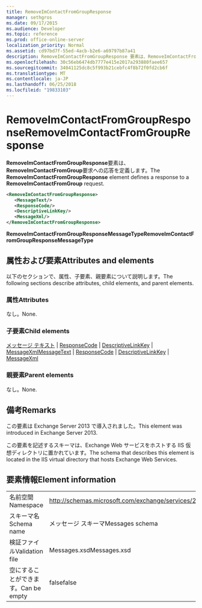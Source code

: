 ```yaml
---
title: RemoveImContactFromGroupResponse
manager: sethgros
ms.date: 09/17/2015
ms.audience: Developer
ms.topic: reference
ms.prod: office-online-server
localization_priority: Normal
ms.assetid: cd97bd7f-55ed-4acb-b2e6-a69797b87a41
description: RemoveImContactFromGroupResponse 要素は、RemoveImContactFromGroup 要求への応答を定義します。
ms.openlocfilehash: 30c56eb6474db7777e415e2017a293880faee657
ms.sourcegitcommit: 34041125dc8c5f993b21cebfc4f8b72f0fd2cb6f
ms.translationtype: MT
ms.contentlocale: ja-JP
ms.lasthandoff: 06/25/2018
ms.locfileid: "19833103"
---
```

# <a name="removeimcontactfromgroupresponse"></a><span data-ttu-id="b0447-103">RemoveImContactFromGroupResponse</span><span class="sxs-lookup"><span data-stu-id="b0447-103">RemoveImContactFromGroupResponse</span></span>

<span data-ttu-id="b0447-104">**RemoveImContactFromGroupResponse**要素は、 **RemoveImContactFromGroup**要求への応答を定義します。</span><span class="sxs-lookup"><span data-stu-id="b0447-104">The **RemoveImContactFromGroupResponse** element defines a response to a **RemoveImContactFromGroup** request.</span></span> 
  
```XML
<RemoveImContactFromGroupResponse>
   <MessageText/>
   <ResponseCode/>
   <DescriptiveLinkKey/>
   <MessageXml/>
</RemoveImContactFromGroupResponse>
```

 <span data-ttu-id="b0447-105">**RemoveImContactFromGroupResponseMessageType**</span><span class="sxs-lookup"><span data-stu-id="b0447-105">**RemoveImContactFromGroupResponseMessageType**</span></span>
## <a name="attributes-and-elements"></a><span data-ttu-id="b0447-106">属性および要素</span><span class="sxs-lookup"><span data-stu-id="b0447-106">Attributes and elements</span></span>

<span data-ttu-id="b0447-107">以下のセクションで、属性、子要素、親要素について説明します。</span><span class="sxs-lookup"><span data-stu-id="b0447-107">The following sections describe attributes, child elements, and parent elements.</span></span>
  
### <a name="attributes"></a><span data-ttu-id="b0447-108">属性</span><span class="sxs-lookup"><span data-stu-id="b0447-108">Attributes</span></span>

<span data-ttu-id="b0447-109">なし。</span><span class="sxs-lookup"><span data-stu-id="b0447-109">None.</span></span>
  
### <a name="child-elements"></a><span data-ttu-id="b0447-110">子要素</span><span class="sxs-lookup"><span data-stu-id="b0447-110">Child elements</span></span>

<span data-ttu-id="b0447-111">[メッセージ テキスト](messagetext.md) | [ResponseCode](responsecode.md) | [DescriptiveLinkKey](descriptivelinkkey.md) | [MessageXml](messagexml.md)</span><span class="sxs-lookup"><span data-stu-id="b0447-111">[MessageText](messagetext.md) | [ResponseCode](responsecode.md) | [DescriptiveLinkKey](descriptivelinkkey.md) | [MessageXml](messagexml.md)</span></span>
  
### <a name="parent-elements"></a><span data-ttu-id="b0447-112">親要素</span><span class="sxs-lookup"><span data-stu-id="b0447-112">Parent elements</span></span>

<span data-ttu-id="b0447-113">なし。</span><span class="sxs-lookup"><span data-stu-id="b0447-113">None.</span></span>
  
## <a name="remarks"></a><span data-ttu-id="b0447-114">備考</span><span class="sxs-lookup"><span data-stu-id="b0447-114">Remarks</span></span>

<span data-ttu-id="b0447-115">この要素は Exchange Server 2013 で導入されました。</span><span class="sxs-lookup"><span data-stu-id="b0447-115">This element was introduced in Exchange Server 2013.</span></span>
  
<span data-ttu-id="b0447-116">この要素を記述するスキーマは、Exchange Web サービスをホストする IIS 仮想ディレクトリに置かれています。</span><span class="sxs-lookup"><span data-stu-id="b0447-116">The schema that describes this element is located in the IIS virtual directory that hosts Exchange Web Services.</span></span>
  
## <a name="element-information"></a><span data-ttu-id="b0447-117">要素情報</span><span class="sxs-lookup"><span data-stu-id="b0447-117">Element information</span></span>

|||
|:-----|:-----|
|<span data-ttu-id="b0447-118">名前空間</span><span class="sxs-lookup"><span data-stu-id="b0447-118">Namespace</span></span>  <br/> |http://schemas.microsoft.com/exchange/services/2006/messages  <br/> |
|<span data-ttu-id="b0447-119">スキーマ名</span><span class="sxs-lookup"><span data-stu-id="b0447-119">Schema name</span></span>  <br/> |<span data-ttu-id="b0447-120">メッセージ スキーマ</span><span class="sxs-lookup"><span data-stu-id="b0447-120">Messages schema</span></span>  <br/> |
|<span data-ttu-id="b0447-121">検証ファイル</span><span class="sxs-lookup"><span data-stu-id="b0447-121">Validation file</span></span>  <br/> |<span data-ttu-id="b0447-122">Messages.xsd</span><span class="sxs-lookup"><span data-stu-id="b0447-122">Messages.xsd</span></span>  <br/> |
|<span data-ttu-id="b0447-123">空にすることができます。</span><span class="sxs-lookup"><span data-stu-id="b0447-123">Can be empty</span></span>  <br/> |<span data-ttu-id="b0447-124">false</span><span class="sxs-lookup"><span data-stu-id="b0447-124">false</span></span>  <br/> |
   

